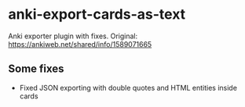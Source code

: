 # anki-export-cards-as-text
Anki exporter plugin with fixes. Original: https://ankiweb.net/shared/info/1589071665

## Some fixes

* Fixed JSON exporting with double quotes and HTML entities inside cards
